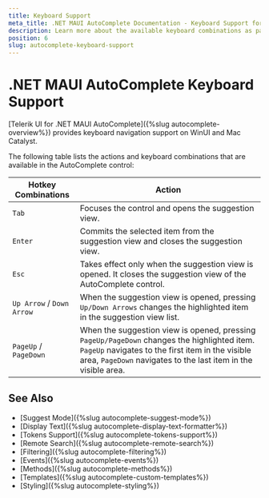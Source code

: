 ```yaml
---
title: Keyboard Support
meta_title: .NET MAUI AutoComplete Documentation - Keyboard Support for WinUI and MacCatalyst
description: Learn more about the available keyboard combinations as part of the supported Telerik UI for .NET MAUI AutoComplete accessibility standards.
position: 6
slug: autocomplete-keyboard-support
---
```


# .NET MAUI AutoComplete Keyboard Support

[Telerik UI for .NET MAUI AutoComplete]({%slug autocomplete-overview%}) provides keyboard navigation support on WinUI and Mac Catalyst.

The following table lists the actions and keyboard combinations that are available in the AutoComplete control:

| Hotkey Combinations  | Action |
| -------------------- | ------ |
| `Tab` | Focuses the control and opens the suggestion view. |
| `Enter` | Commits the selected item from the suggestion view and closes the suggestion view. |
| `Esc`	| Takes effect only when the suggestion view is opened. It closes the suggestion view of the AutoComplete control. |
| `Up Arrow` / `Down Arrow` | When the suggestion view is opened, pressing `Up/Down Arrows` changes the highlighted item in the suggestion view list. |
| `PageUp` / `PageDown` | When the suggestion view is opened, pressing `PageUp/PageDown` changes the highlighted item. `PageUp` navigates to the first item in the visible area, `PageDown` navigates to the last item in the visible area. |

## See Also

- [Suggest Mode]({%slug autocomplete-suggest-mode%})
- [Display Text]({%slug autocomplete-display-text-formatter%})
- [Tokens Support]({%slug autocomplete-tokens-support%})
- [Remote Search]({%slug autocomplete-remote-search%})
- [Filtering]({%slug autocomplete-filtering%})
- [Events]({%slug autocomplete-events%})
- [Methods]({%slug autocomplete-methods%})
- [Templates]({%slug autocomplete-custom-templates%})
- [Styling]({%slug autocomplete-styling%})
